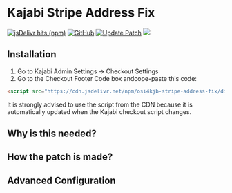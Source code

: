 # Kajabi Stripe Address Fix
[![jsDelivr hits (npm)](https://img.shields.io/jsdelivr/npm/hm/osi4kjb-stripe-address-fix?color=blue&label=Downloads&logo=jsdelivr)](https://www.jsdelivr.com/package/npm/osi4kjb-stripe-address-fix)
[![GitHub](https://img.shields.io/github/license/jasongodev/osi4kjb-stripe-address-fix?&color=blue&label=License&logo=github)](LICENSE)
[![Update Patch](https://github.com/jasongodev/osi4kjb-stripe-address-fix/actions/workflows/updatePatch.yml/badge.svg)](https://github.com/jasongodev/osi4kjb-stripe-address-fix/actions/workflows/updatePatch.yml)
[![](https://img.shields.io/badge/Code%20Style-Standard-brightgreen?logo=javascript)](https://standardjs.com/)

## Installation

1. Go to Kajabi Admin Settings -> Checkout Settings
2. Go to the Checkout Footer Code box andcope-paste this code:

```html
<script src="https://cdn.jsdelivr.net/npm/osi4kjb-stripe-address-fix/dist/saf.min.js"></script>
```

It is strongly advised to use the script from the CDN because it is automatically updated when the Kajabi checkout script changes.

## Why is this needed?

## How the patch is made?

## Advanced Configuration